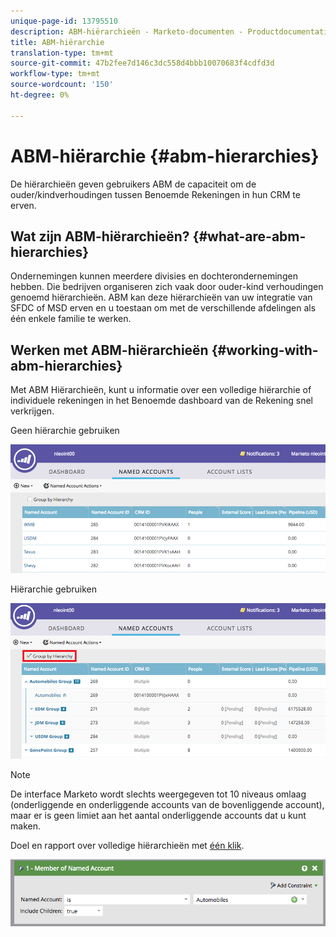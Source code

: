 ```yaml
---
unique-page-id: 13795510
description: ABM-hiërarchieën - Marketo-documenten - Productdocumentatie
title: ABM-hiërarchie
translation-type: tm+mt
source-git-commit: 47b2fee7d146c3dc558d4bbb10070683f4cdfd3d
workflow-type: tm+mt
source-wordcount: '150'
ht-degree: 0%

---
```



# ABM-hiërarchie {#abm-hierarchies}

De hiërarchieën geven gebruikers ABM de capaciteit om de ouder/kindverhoudingen tussen Benoemde Rekeningen in hun CRM te erven.

## Wat zijn ABM-hiërarchieën? {#what-are-abm-hierarchies}

Ondernemingen kunnen meerdere divisies en dochterondernemingen hebben. Die bedrijven organiseren zich vaak door ouder-kind verhoudingen genoemd hiërarchieën. ABM kan deze hiërarchieën van uw integratie van SFDC of MSD erven en u toestaan om met de verschillende afdelingen als één enkele familie te werken.

## Werken met ABM-hiërarchieën {#working-with-abm-hierarchies}

Met ABM Hiërarchieën, kunt u informatie over een volledige hiërarchie of individuele rekeningen in het Benoemde dashboard van de Rekening snel verkrijgen.

Geen hiërarchie gebruiken

![](assets/before.png)

Hiërarchie gebruiken

![](assets/after.png)

>[!NOTE]
>
>De interface Marketo wordt slechts weergegeven tot 10 niveaus omlaag (onderliggende en onderliggende accounts van de bovenliggende account), maar er is geen limiet aan het aantal onderliggende accounts dat u kunt maken.

Doel en rapport over volledige hiërarchieën met [één klik](http://docs.marketo.com/display/DOCS/Account+Filters#AccountFilters-MemberofNamedAccount).

![](assets/member.png)

